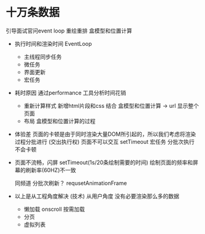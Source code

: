 # 十万条数据

引导面试官问event loop 
重绘重排
盒模型和位置计算

- 执行时间和渲染时间
  EventLoop 
  - 主线程同步任务
  - 微任务
  - 界面更新 
  - 宏任务

- 耗时原因
  通过performance 工具分析时间花销
  - 重新计算样式 新增html片段和css 结合  盒模型和位置计算 -> url 显示整个页面
  - 布局
    盒模型和位置计算的过程


- 体验差
  页面的卡顿是由于同时渲染大量DOM所引起的，所以我们考虑将渲染过程分批进行 (交出执行权)
  页面不可以交互 
  setTimeout 宏任务 分批次执行 不会卡顿 
  
- 页面不流畅，闪屏
  setTimeout(1s/20条绘制需要的时间) 绘制页面的频率和屏幕的刷新率(60HZ)不一致

  同频道 分批次刷新？
  requsetAnimationFrame

- 以上是从工程角度解决 (技术)
  从用户角度 没有必要渲染那么多的数据
  - 懒加载 onscroll 按需加载
  - 分页
  - 虚拟列表